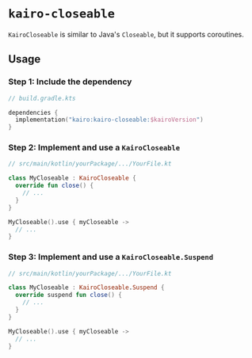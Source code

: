 # `kairo-closeable`

`KairoCloseable` is similar to Java's `Closeable`, but it supports coroutines.

## Usage

### Step 1: Include the dependency

```kotlin
// build.gradle.kts

dependencies {
  implementation("kairo:kairo-closeable:$kairoVersion")
}
```

### Step 2: Implement and use a `KairoCloseable`

```kotlin
// src/main/kotlin/yourPackage/.../YourFile.kt

class MyCloseable : KairoCloseable {
  override fun close() {
    // ...
  }
}

MyCloseable().use { myCloseable ->
  // ...
}
```

### Step 3: Implement and use a `KairoCloseable.Suspend`

```kotlin
// src/main/kotlin/yourPackage/.../YourFile.kt

class MyCloseable : KairoCloseable.Suspend {
  override suspend fun close() {
    // ...
  }
}

MyCloseable().use { myCloseable ->
  // ...
}
```

